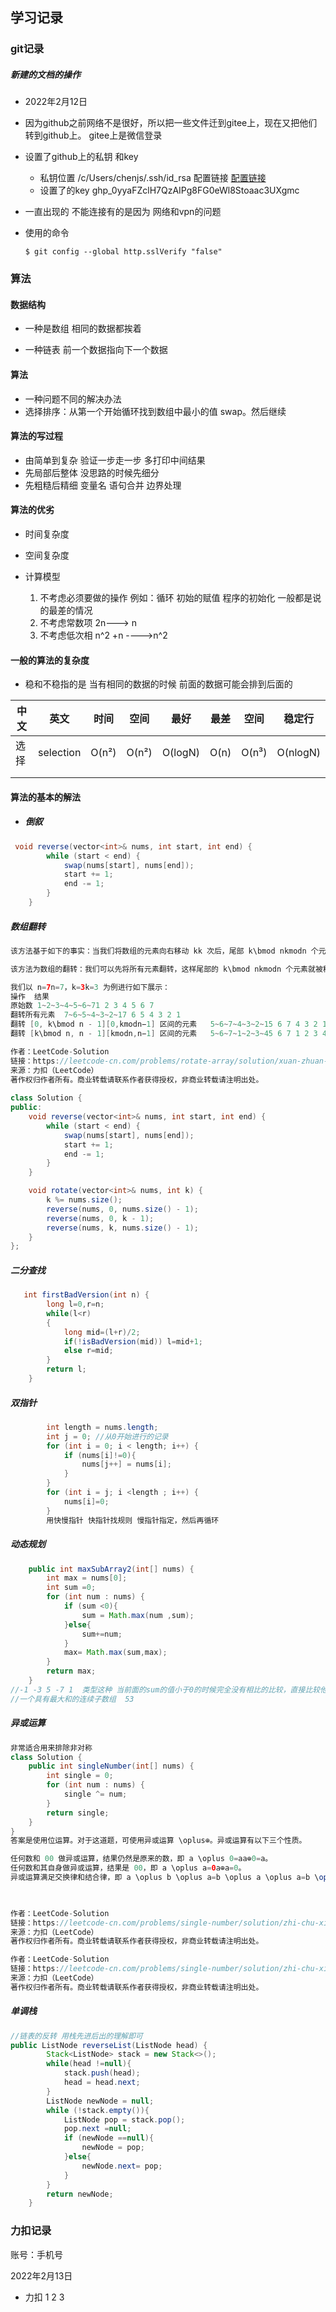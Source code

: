 ## 学习记录

### git记录

##### 新建的文档的操作

- 2022年2月12日 
- 因为github之前网络不是很好，所以把一些文件迁到gitee上，现在又把他们转到github上。 gitee上是微信登录

- 设置了github上的私钥 和key  
  - 私钥位置 /c/Users/chenjs/.ssh/id_rsa 配置链接  [配置链接](https://www.jianshu.com/p/9317a927e844)
  -  设置了的key 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

- 一直出现的 不能连接有的是因为 网络和vpn的问题

- 使用的命令

  ```
  $ git config --global http.sslVerify "false"
  ```


### 算法

#### 数据结构

- 一种是数组 相同的数据都挨着

- 一种链表   前一个数据指向下一个数据

#### 算法

- 一种问题不同的解决办法
- 选择排序：从第一个开始循环找到数组中最小的值 swap。然后继续

#### 算法的写过程

- 由简单到复杂  验证一步走一步 多打印中间结果
- 先局部后整体  没思路的时候先细分
- 先粗糙后精细  变量名 语句合并  边界处理

#### 算法的优劣

- 时间复杂度

- 空间复杂度
- 计算模型
  1. 不考虑必须要做的操作 例如：循环 初始的赋值  程序的初始化 一般都是说的最差的情况
  2. 不考虑常数项  2n--->   n
  3. 不考虑低次相  n^2 +n ---->n^2

#### 一般的算法的复杂度

- 稳和不稳指的是 当有相同的数据的时候  前面的数据可能会排到后面的

| 中文 | 英文      | 时间  | 空间  | 最好    | 最差 | 空间  | 稳定行   |
| ---- | --------- | ----- | ----- | ------- | ---- | ----- | -------- |
| 选择 | selection | O(n²) | O(n²) | O(logN) | O(n) | O(n³) | O(nlogN) |
|      |           |       |       |         |      |       |          |
|      |           |       |       |         |      |       |          |

#### 算法的基本的解法

- ##### 倒叙

```java
 void reverse(vector<int>& nums, int start, int end) {
        while (start < end) {
            swap(nums[start], nums[end]);
            start += 1;
            end -= 1;
        }
    }
```

##### 数组翻转

```java
该方法基于如下的事实：当我们将数组的元素向右移动 kk 次后，尾部 k\bmod nkmodn 个元素会移动至数组头部，其余元素向后移动 k\bmod nkmodn 个位置。

该方法为数组的翻转：我们可以先将所有元素翻转，这样尾部的 k\bmod nkmodn 个元素就被移至数组头部，然后我们再翻转 [0, k\bmod n-1][0,kmodn−1] 区间的元素和 [k\bmod n, n-1][kmodn,n−1] 区间的元素即能得到最后的答案。

我们以 n=7n=7，k=3k=3 为例进行如下展示：
操作	结果
原始数	1~2~3~4~5~6~71 2 3 4 5 6 7
翻转所有元素	7~6~5~4~3~2~17 6 5 4 3 2 1
翻转 [0, k\bmod n - 1][0,kmodn−1] 区间的元素	5~6~7~4~3~2~15 6 7 4 3 2 1
翻转 [k\bmod n, n - 1][kmodn,n−1] 区间的元素	5~6~7~1~2~3~45 6 7 1 2 3 4

作者：LeetCode-Solution
链接：https://leetcode-cn.com/problems/rotate-array/solution/xuan-zhuan-shu-zu-by-leetcode-solution-nipk/
来源：力扣（LeetCode）
著作权归作者所有。商业转载请联系作者获得授权，非商业转载请注明出处。
    
class Solution {
public:
    void reverse(vector<int>& nums, int start, int end) {
        while (start < end) {
            swap(nums[start], nums[end]);
            start += 1;
            end -= 1;
        }
    }

    void rotate(vector<int>& nums, int k) {
        k %= nums.size();
        reverse(nums, 0, nums.size() - 1);
        reverse(nums, 0, k - 1);
        reverse(nums, k, nums.size() - 1);
    }
};


```

##### 二分查找

```java
   int firstBadVersion(int n) {
        long l=0,r=n;
        while(l<r)
        {
            long mid=(l+r)/2;
            if(!isBadVersion(mid)) l=mid+1;
            else r=mid;
        }
        return l;
    }

```

##### 双指针

```java
        int length = nums.length;
        int j = 0; //从0开始进行的记录
        for (int i = 0; i < length; i++) {
            if (nums[i]!=0){
                nums[j++] = nums[i];
            }
        }
        for (int i = j; i <length ; i++) {
            nums[i]=0;
        }
		用快慢指针 快指针找规则 慢指针指定，然后再循环
```

##### 动态规划

```java
    public int maxSubArray2(int[] nums) {
        int max = nums[0];
        int sum =0;
        for (int num : nums) {
            if (sum <0){
                sum = Math.max(num ,sum);
            }else{
                sum+=num;
            }
            max= Math.max(sum,max);
        }
        return max;
    }  
//-1 -3 5 -7 1  类型这种 当前面的sum的值小于0的时候完全没有相比的比较，直接比较他们本身的大小即可
//一个具有最大和的连续子数组  53
```

##### 异或运算

```java
非常适合用来排除非对称
class Solution {
    public int singleNumber(int[] nums) {
        int single = 0;
        for (int num : nums) {
            single ^= num;
        }
        return single;
    }
}
答案是使用位运算。对于这道题，可使用异或运算 \oplus⊕。异或运算有以下三个性质。

任何数和 00 做异或运算，结果仍然是原来的数，即 a \oplus 0=aa⊕0=a。
任何数和其自身做异或运算，结果是 00，即 a \oplus a=0a⊕a=0。
异或运算满足交换律和结合律，即 a \oplus b \oplus a=b \oplus a \oplus a=b \oplus (a \oplus a)=b \oplus0=ba⊕b⊕a=b⊕a⊕a=b⊕(a⊕a)=b⊕0=b。
    


作者：LeetCode-Solution
链接：https://leetcode-cn.com/problems/single-number/solution/zhi-chu-xian-yi-ci-de-shu-zi-by-leetcode-solution/
来源：力扣（LeetCode）
著作权归作者所有。商业转载请联系作者获得授权，非商业转载请注明出处。

作者：LeetCode-Solution
链接：https://leetcode-cn.com/problems/single-number/solution/zhi-chu-xian-yi-ci-de-shu-zi-by-leetcode-solution/
来源：力扣（LeetCode）
著作权归作者所有。商业转载请联系作者获得授权，非商业转载请注明出处。
```

##### 单调栈

```java
//链表的反转 用栈先进后出的理解即可   
public ListNode reverseList(ListNode head) {
        Stack<ListNode> stack = new Stack<>();
        while(head !=null){
            stack.push(head);
            head = head.next;
        }
        ListNode newNode = null;
        while (!stack.empty()){
            ListNode pop = stack.pop();
            pop.next =null;
            if (newNode ==null){
                newNode = pop;
            }else{
                newNode.next= pop;
            }
        }
        return newNode;
    }
```



### 力扣记录



账号：手机号

2022年2月13日

- 力扣 1 2 3 

